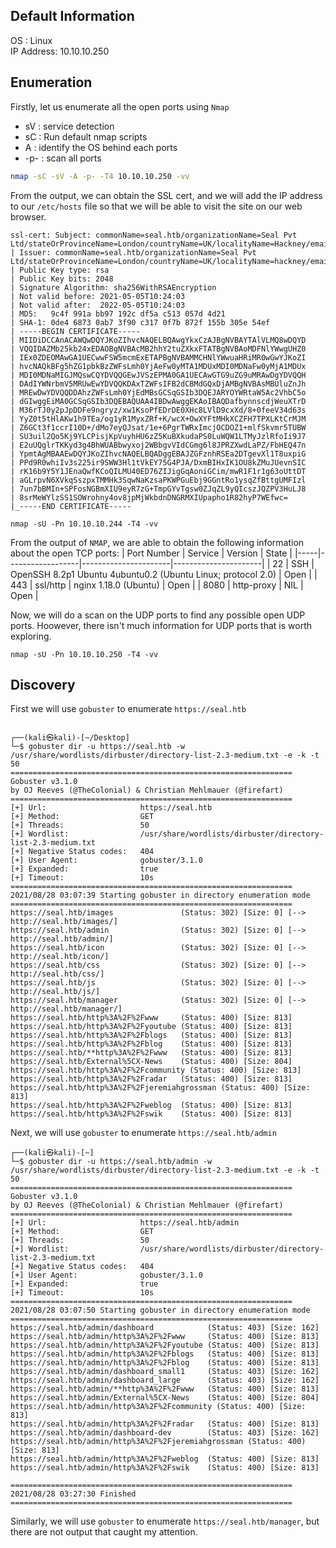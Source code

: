 ## Default Information
OS : Linux\
IP Address: 10.10.10.250

## Enumeration
Firstly, let us enumerate all the open ports using ```Nmap```
* sV : service detection
* sC : Run default nmap scripts
* A : identify the OS behind each ports
* -p- : scan all ports

```bash
nmap -sC -sV -A -p- -T4 10.10.10.250 -vv
```

From the output, we can obtain the SSL cert, and we will add the IP address to our ```/etc/hosts``` file so that we will be able to visit the site on our web browser.

```
ssl-cert: Subject: commonName=seal.htb/organizationName=Seal Pvt Ltd/stateOrProvinceName=London/countryName=UK/localityName=Hackney/emailAddress=admin@seal.htb/organizationalUnitName=Infra
| Issuer: commonName=seal.htb/organizationName=Seal Pvt Ltd/stateOrProvinceName=London/countryName=UK/localityName=hackney/emailAddress=admin@seal.htb/organizationalUnitName=Infra
| Public Key type: rsa
| Public Key bits: 2048
| Signature Algorithm: sha256WithRSAEncryption
| Not valid before: 2021-05-05T10:24:03
| Not valid after:  2022-05-05T10:24:03
| MD5:   9c4f 991a bb97 192c df5a c513 057d 4d21
| SHA-1: 0de4 6873 0ab7 3f90 c317 0f7b 872f 155b 305e 54ef
| -----BEGIN CERTIFICATE-----
| MIIDiDCCAnACAWQwDQYJKoZIhvcNAQELBQAwgYkxCzAJBgNVBAYTAlVLMQ8wDQYD
| VQQIDAZMb25kb24xEDAOBgNVBAcMB2hhY2tuZXkxFTATBgNVBAoMDFNlYWwgUHZ0
| IEx0ZDEOMAwGA1UECwwFSW5mcmExETAPBgNVBAMMCHNlYWwuaHRiMR0wGwYJKoZI
| hvcNAQkBFg5hZG1pbkBzZWFsLmh0YjAeFw0yMTA1MDUxMDI0MDNaFw0yMjA1MDUx
| MDI0MDNaMIGJMQswCQYDVQQGEwJVSzEPMA0GA1UECAwGTG9uZG9uMRAwDgYDVQQH
| DAdIYWNrbmV5MRUwEwYDVQQKDAxTZWFsIFB2dCBMdGQxDjAMBgNVBAsMBUluZnJh
| MREwDwYDVQQDDAhzZWFsLmh0YjEdMBsGCSqGSIb3DQEJARYOYWRtaW5Ac2VhbC5o
| dGIwggEiMA0GCSqGSIb3DQEBAQUAA4IBDwAwggEKAoIBAQDafbynnscdjWeuXTrD
| M36rTJ0y2pJpDDFe9ngryz/xw1KsoPfEDrDE0XHc8LVlD9cxXd/8+0feeV34d63s
| YyZ0t5tHlAKw1h9TEa/og1yR1MyxZRf+K/wcX+OwXYFtMHkXCZFH7TPXLKtCrMJM
| Z6GCt3f1ccrI10D+/dMo7eyQJsat/1e+6PgrTWRxImcjOCDOZ1+mlfSkvmr5TUBW
| SU3uil2Qo5Kj9YLCPisjKpVuyhHU6zZ5KuBXkudaPS0LuWQW1LTMyJzlRfoIi9J7
| E2uUQglrTKKyd3g4BhWUABbwyxoj2WBbgvVIdCGmg6l8JPRZXwdLaPZ/FbHEQ47n
| YpmtAgMBAAEwDQYJKoZIhvcNAQELBQADggEBAJZGFznhRSEa2DTgevXl1T8uxpiG
| PPd9R0whiIv3s225ir9SWW3Hl1tVkEY75G4PJA/DxmBIHxIK1OU8kZMuJUevnSIC
| rK16b9Y5Y1JEnaQwfKCoQILMU40ED76ZIJigGqAoniGCim/mwR1F1r1g63oUttDT
| aGLrpvN6XVkqSszpxTMMHk3SqwNaKzsaPKWPGuEbj9GGntRo1ysqZfBttgUMFIzl
| 7un7bBMIn+SPFosNGBmXIU9eyR7zG+TmpGYvTgsw0ZJqZL9yQIcszJQZPV3HuLJ8
| 8srMeWYlzSS1SOWrohny4ov8jpMjWkbdnDNGRMXIUpapho1R82hyP7WEfwc=
|_-----END CERTIFICATE-----
```

```
nmap -sU -Pn 10.10.10.244 -T4 -vv 
```

From the output of ```NMAP```, we are able to obtain the following information about the open TCP ports:
| Port Number | Service | Version | State |
|-----|------------------|----------------------|----------------------|
| 22	| SSH | OpenSSH 8.2p1 Ubuntu 4ubuntu0.2 (Ubuntu Linux; protocol 2.0) | Open |
| 443	| ssl/http | nginx 1.18.0 (Ubuntu) | Open |
| 8080	| http-proxy |  NIL | Open |

Now, we will do a scan on the UDP ports to find any possible open UDP ports. Hoowever, there isn't much information for UDP ports that is worth exploring.

```
nmap -sU -Pn 10.10.10.250 -T4 -vv 
```

## Discovery

First we will use ```gobuster``` to enumerate ```https://seal.htb```

```
                                                                                                 
┌──(kali㉿kali)-[~/Desktop]
└─$ gobuster dir -u https://seal.htb -w /usr/share/wordlists/dirbuster/directory-list-2.3-medium.txt -e -k -t 50 
===============================================================
Gobuster v3.1.0
by OJ Reeves (@TheColonial) & Christian Mehlmauer (@firefart)
===============================================================
[+] Url:                     https://seal.htb
[+] Method:                  GET
[+] Threads:                 50
[+] Wordlist:                /usr/share/wordlists/dirbuster/directory-list-2.3-medium.txt
[+] Negative Status codes:   404
[+] User Agent:              gobuster/3.1.0
[+] Expanded:                true
[+] Timeout:                 10s
===============================================================
2021/08/28 03:07:39 Starting gobuster in directory enumeration mode
===============================================================
https://seal.htb/images               (Status: 302) [Size: 0] [--> http://seal.htb/images/]
https://seal.htb/admin                (Status: 302) [Size: 0] [--> http://seal.htb/admin/] 
https://seal.htb/icon                 (Status: 302) [Size: 0] [--> http://seal.htb/icon/]  
https://seal.htb/css                  (Status: 302) [Size: 0] [--> http://seal.htb/css/]   
https://seal.htb/js                   (Status: 302) [Size: 0] [--> http://seal.htb/js/]    
https://seal.htb/manager              (Status: 302) [Size: 0] [--> http://seal.htb/manager/]
https://seal.htb/http%3A%2F%2Fwww     (Status: 400) [Size: 813]                             
https://seal.htb/http%3A%2F%2Fyoutube (Status: 400) [Size: 813]                             
https://seal.htb/http%3A%2F%2Fblogs   (Status: 400) [Size: 813]                             
https://seal.htb/http%3A%2F%2Fblog    (Status: 400) [Size: 813]                             
https://seal.htb/**http%3A%2F%2Fwww   (Status: 400) [Size: 813]                             
https://seal.htb/External%5CX-News    (Status: 400) [Size: 804]                             
https://seal.htb/http%3A%2F%2Fcommunity (Status: 400) [Size: 813]                           
https://seal.htb/http%3A%2F%2Fradar   (Status: 400) [Size: 813]                             
https://seal.htb/http%3A%2F%2Fjeremiahgrossman (Status: 400) [Size: 813]                    
https://seal.htb/http%3A%2F%2Fweblog  (Status: 400) [Size: 813]                             
https://seal.htb/http%3A%2F%2Fswik    (Status: 400) [Size: 813] 
```

Next, we will use ```gobuster``` to enumerate ```https://seal.htb/admin```

```
┌──(kali㉿kali)-[~]
└─$ gobuster dir -u https://seal.htb/admin -w /usr/share/wordlists/dirbuster/directory-list-2.3-medium.txt -e -k -t 50
===============================================================
Gobuster v3.1.0
by OJ Reeves (@TheColonial) & Christian Mehlmauer (@firefart)
===============================================================
[+] Url:                     https://seal.htb/admin
[+] Method:                  GET
[+] Threads:                 50
[+] Wordlist:                /usr/share/wordlists/dirbuster/directory-list-2.3-medium.txt
[+] Negative Status codes:   404
[+] User Agent:              gobuster/3.1.0
[+] Expanded:                true
[+] Timeout:                 10s
===============================================================
2021/08/28 03:07:50 Starting gobuster in directory enumeration mode
===============================================================
https://seal.htb/admin/dashboard            (Status: 403) [Size: 162]
https://seal.htb/admin/http%3A%2F%2Fwww     (Status: 400) [Size: 813]
https://seal.htb/admin/http%3A%2F%2Fyoutube (Status: 400) [Size: 813]
https://seal.htb/admin/http%3A%2F%2Fblogs   (Status: 400) [Size: 813]
https://seal.htb/admin/http%3A%2F%2Fblog    (Status: 400) [Size: 813]
https://seal.htb/admin/dashboard_small1     (Status: 403) [Size: 162]
https://seal.htb/admin/dashboard_large      (Status: 403) [Size: 162]
https://seal.htb/admin/**http%3A%2F%2Fwww   (Status: 400) [Size: 813]
https://seal.htb/admin/External%5CX-News    (Status: 400) [Size: 804]
https://seal.htb/admin/http%3A%2F%2Fcommunity (Status: 400) [Size: 813]
https://seal.htb/admin/http%3A%2F%2Fradar   (Status: 400) [Size: 813]  
https://seal.htb/admin/dashboard-dev        (Status: 403) [Size: 162]  
https://seal.htb/admin/http%3A%2F%2Fjeremiahgrossman (Status: 400) [Size: 813]
https://seal.htb/admin/http%3A%2F%2Fweblog  (Status: 400) [Size: 813]         
https://seal.htb/admin/http%3A%2F%2Fswik    (Status: 400) [Size: 813]         
                                                                              
===============================================================
2021/08/28 03:27:30 Finished
===============================================================
```
Similarly, we will use ```gobuster``` to enumerate ```https://seal.htb/manager```, but there are not output that caught my attention.
